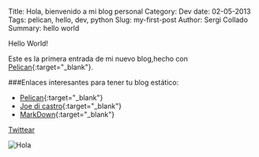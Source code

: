 Title: Hola, bienvenido a mi blog personal
Category: Dev
date:  02-05-2013
Tags: pelican, hello, dev, python
Slug: my-first-post
Author: Sergi Collado
Summary: hello world

Hello World!

Este es la primera entrada de mi nuevo blog,hecho con [Pelican](http://docs.getpelican.com){:target="_blank"}.

###Enlaces interesantes para tener tu blog estático:
* [Pelican](http://docs.getpelican.com){:target="_blank"}
* [Joe di castro](http://joedicastro.com/tag/pelican.html){:target="_blank"}
* [MarkDown](http://es.wikipedia.org/wiki/Markdown){:target="_blank"}


<a href="https://twitter.com/share" class="twitter-share-button" data-url="http://sergicollado.com/my-first-post.html" data-via="circun4" data-lang="es">Twittear</a>
<script>!function(d,s,id){var js,fjs=d.getElementsByTagName(s)[0],p=/^http:/.test(d.location)?'http':'https';if(!d.getElementById(id)){js=d.createElement(s);js.id=id;js.src=p+'://platform.twitter.com/widgets.js';fjs.parentNode.insertBefore(js,fjs);}}(document, 'script', 'twitter-wjs');</script>

![Hola](|filename|/images/cosmo.png)
